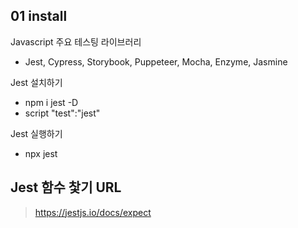 ## 01 install

Javascript 주요 테스팅 라이브러리

- Jest, Cypress, Storybook, Puppeteer, Mocha, Enzyme, Jasmine

Jest 설치하기

- npm i jest -D
- script "test":"jest"

Jest 실행하기

- npx jest


## Jest 함수 찿기 URL
>https://jestjs.io/docs/expect

